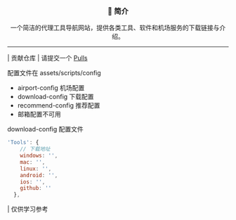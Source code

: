 
<div align="center">
   <!-- <a href="">
        <svg width="64" height="64" viewBox="0 0 24 24" fill="none" xmlns="http://www.w3.org/2000/svg"><path d="M12 2L2 7L12 12L22 7L12 2Z" stroke="#7c8aff" stroke-width="2" stroke-linecap="round"
                stroke-linejoin="round" /><path d="M2 17L12 22L22 17" stroke="#7c8aff" stroke-width="2" stroke-linecap="round"
                stroke-linejoin="round" /><path d="M2 12L12 17L22 12" stroke="#7c8aff" stroke-width="2" stroke-linecap="round"
                stroke-linejoin="round" /></svg>
    </a>
  <h1>ToolStore</h1> -->
  <h3>📖 简介</h3>
  <p>一个简洁的代理工具导航网站，提供各类工具、软件和机场服务的下载链接与介绍。</p>
</div>

<!-- ---

### 🚀 工具客户端

| 名称 | 说明 | 平台 | 项目地址 |
|------|------|------|----------|
| Clash Verge | 跨平台的 Clash GUI 客户端 | Windows/macOS/Linux | [GitHub](https://github.com/clash-verge-rev/clash-verge-rev) |
| Mihomo Party | 基于 Clash 内核的多平台代理工具 | Windows/macOS/Linux | [GitHub](https://github.com/mihomo-party-org/mihomo-party) |
| ClashMeta | Android 平台的 Clash 客户端 | Android | [GitHub](https://github.com/MetaCubeX/ClashMetaForAndroid) |
| Surfboard | Android 平台的代理工具 | Android | [GitHub](https://github.com/getsurfboard/surfboard) |
| V2rayN | Windows 平台的 V2Ray 客户端 | Windows | [GitHub](https://github.com/2dust/v2rayN) |
| SingBox | 通用代理平台 | 全平台 | [GitHub](https://github.com/SagerNet/sing-box) |
| FlClash | 基于 Flutter 的跨平台 Clash 客户端 | 全平台 | [GitHub](https://github.com/chen08209/FlClash) |
| Hiddify | 多平台代理工具 | 全平台 | [GitHub](https://github.com/hiddify/hiddify-app) |
| NekoBox | Android 平台的代理工具 | Android | [GitHub](https://github.com/MatsuriDayo/NekoBoxForAndroid) |
| V2rayU | macOS 平台的 V2Ray 客户端 | macOS | [GitHub](https://github.com/yanue/V2rayU) |

**🍎 iOS工具:**

| 名称 | 说明 | 商店链接 |
|------|------|----------|
| Shadowrocket | iOS 代理工具 | [App Store](https://apps.apple.com/us/app/shadowrocket/id932747118) |
| QuantumultX | iOS 代理工具 | [App Store](https://apps.apple.com/us/app/quantumult-x/id1443988620) |
| Surge5 | iOS 代理工具 | [App Store](https://apps.apple.com/us/app/surge-5/id1442620678) |
| OneClick | iOS 代理工具 | [App Store](https://apps.apple.com/us/app/oneclick-safe-easy-fast/id1545555197) |

### 💻 软件推荐

精选优质网站&&软件推荐

### 🌐 机场推荐

精选优质稳定的机场服务推荐 -->

---
| 贡献仓库
| 请提交一个 [Pulls](https://github.com/Re0XIAOPA/ToolStore/pulls)

配置文件在 assets/scripts/config

- airport-config 机场配置
- download-config 下载配置
- recommend-config 推荐配置
- 邮箱配置不可用


download-config 配置文件
```js
'Tools': {
    // 下载地址
    windows: '',
    mac: '',
    linux: '',
    android: '',
    ios: '',
    github: ''
  },
```

| 仅供学习参考
